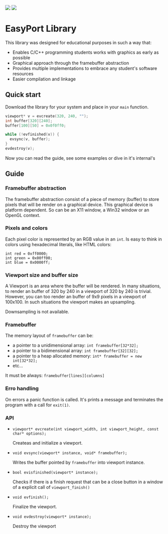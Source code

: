 ![](https://img.shields.io/github/release/elfcorreia/viewport.svg) ![](https://img.shields.io/github/license/elfcorreia/viewport.svg)

# EasyPort Library

This library was designed for educational purposes in such a way that:

* Enables C/C++ programming students works with graphics as early as possible
* Graphical approach through the framebuffer abstraction
* Provides multiple implementations to embrace any student's software resources
* Easier compilation and linkage

## Quick start

Download the library for your system and place in your `main` function.

```c
viewport* v = evcreate(320, 240, "");
int buffer[320][240];
buffer[100][50] = 0x0f0ff0;

while (!evfinished(v)) {
  evsync(v, buffer);
}
evdestroy(v);
```

Now you can read the guide, see some examples or dive in it's internal's

## Guide

### Framebuffer abstraction

The framebuffer abstraction consist of a piece of memory (buffer) to store pixels that will be render on a graphical device. This graphical device is platform dependent. So can be an X11 window, a Win32 window or an OpenGL context.

### Pixels and colors

Each pixel color is represented by an RGB value in an `int`. Is easy to think in colors using hexadecimal literals, like HTML colors:

    int red = 0xff0000;
    int green = 0x00ff00;
    int blue = 0x0000ff;

### Viewport size and buffer size

A Viewport is an area where the buffer will be rendered. In many situations, to render an buffer of 320 by 240 in a viewport of 320 by 240 is trivial. However, you can too render an buffer of 9x9 pixels in a viewport of 100x100. In such situations the viewport makes an upsampling. 

Downsampling is not available.

### Framebuffer

The memory layout of `framebuffer` can be:

- a pointer to a unidimensional array: `int framebuffer[32*32];`
- a pointer to a bidimensional array: `int framebuffer[32][32];`
- a pointer to a heap allocated memory: `int* framebuffer = new int[32*32];`
- etc...      

It must be always: `framebuffer[lines][columns]`

### Erro handling

On errors a panic function is called. It's prints a message and terminates the program with a call for `exit(1)`.


### API

- `viewport* evcreate(int viewport_width, int viewport_height, const char* options);`
  
  Createas and initialize a viewport.

- `void evsync(viewport* instance, void* framebuffer);`
  
  Writes the buffer pointed by `framebuffer` into viewport instance.

- `bool evisfinished(viewport* instance);`

  Checks if there is a finish request that can be a close button in a window of a explicit call of `viewport_finish()`

- `void evfinish();`
  
  Finalize the viewport.

- `void evdestroy(viewport* instance);`

  Destroy the viewport
